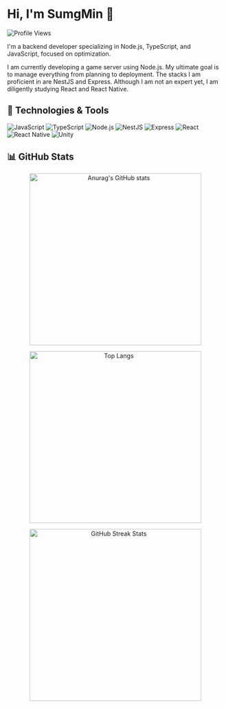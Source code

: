 # Hi, I'm SumgMin 👋

![Profile Views](https://komarev.com/ghpvc/?username=kimsungmin2&color=blue)

I'm a backend developer specializing in Node.js, TypeScript, and JavaScript, focused on optimization.

I am currently developing a game server using Node.js. My ultimate goal is to manage everything from planning to deployment. The stacks I am proficient in are NestJS and Express. Although I am not an expert yet, I am diligently studying React and React Native.

## 🚀 Technologies & Tools

![JavaScript](https://img.shields.io/badge/-JavaScript-333333?style=flat&logo=javascript)
![TypeScript](https://img.shields.io/badge/-TypeScript-333333?style=flat&logo=typescript)
![Node.js](https://img.shields.io/badge/-Node.js-333333?style=flat&logo=node.js)
![NestJS](https://img.shields.io/badge/-NestJS-333333?style=flat&logo=nestjs)
![Express](https://img.shields.io/badge/-Express-333333?style=flat&logo=express)
![React](https://img.shields.io/badge/-React-333333?style=flat&logo=react)
![React Native](https://img.shields.io/badge/-React%20Native-333333?style=flat&logo=react)
![Unity](https://img.shields.io/badge/-Unity-333333?style=flat&logo=Unity)

## 📊 GitHub Stats

<p align="center">
  <img src="https://github-readme-stats.vercel.app/api?username=kimsungmin2&show_icons=true&theme=radical" alt="Anurag's GitHub stats" width="400"/>
</p>

<p align="center">
 <img src="https://github-readme-stats.vercel.app/api/top-langs/?username=kimsungmin2&layout=compact&theme=radical" alt="Top Langs" width="400"/>
</p>

<p align="center">
  <img src="https://github-readme-streak-stats.herokuapp.com/?user=kimsungmin2&theme=radical" alt="GitHub Streak Stats" width="400"/>
</p>
